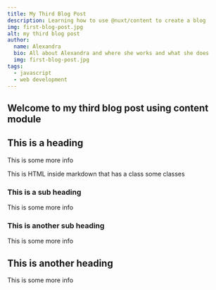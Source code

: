 ```yaml
---
title: My Third Blog Post
description: Learning how to use @nuxt/content to create a blog
img: first-blog-post.jpg
alt: my third blog post
author: 
  name: Alexandra
  bio: All about Alexandra and where she works and what she does
  img: first-blog-post.jpg
tags: 
  - javascript
  - web development
---
```


## Welcome to my third blog post using content module

## This is a heading
This is some more info
<div class="bg-blue-500 text-white p-4 mb-4">
  This is HTML inside markdown that has a class some classes
</div>

<info-box>
  <template #info-box>
    This is a vue component inside markdown using slots
  </template>
</info-box>

### This is a sub heading
This is some more info

### This is another sub heading
This is some more info

## This is another heading
This is some more info
